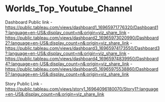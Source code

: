 # Worlds_Top_Youtube_Channel


Dashboard Public link -  https://public.tableau.com/views/dashboard1_16965971776320/Dashboard1?:language=en-US&:display_count=n&:origin=viz_share_link
                      -  https://public.tableau.com/views/dashboard2_16965973020990/Dashboard2?:language=en-US&:display_count=n&:origin=viz_share_link
                      -  https://public.tableau.com/views/dashboard3_16965974173550/Dashboard3?:language=en-US&:display_count=n&:origin=viz_share_link
                      -  https://public.tableau.com/views/dashboard4_16965974839950/Dashboard4?:language=en-US&:display_count=n&:origin=viz_share_link
                      -  https://public.tableau.com/views/dashboard5_16965975538860/Dashboard5?:language=en-US&:display_count=n&:origin=viz_share_link
                      
Story Public Link     -  https://public.tableau.com/views/story1_16964096180070/Story1?:language=en-US&:display_count=n&:origin=viz_share_link            
